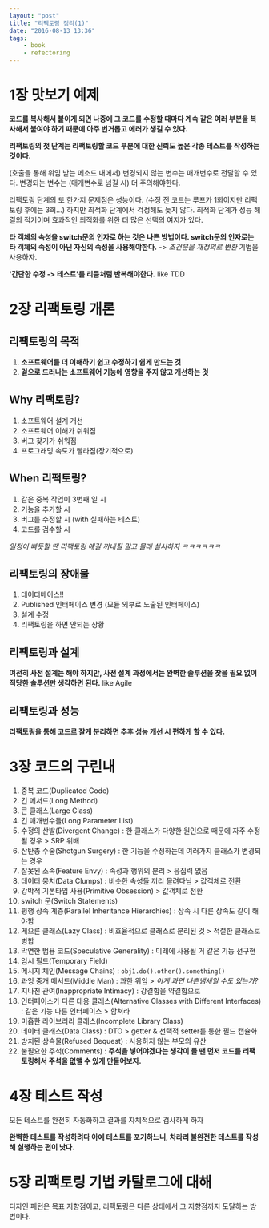 ```yaml
---
layout: "post"
title: "리팩토링 정리(1)"
date: "2016-08-13 13:36"
tags:
    - book
    - refectoring
---
```


# 1장 맛보기 예제

**코드를 복사해서 붙이게 되면 나중에 그 코드를 수정할 때마다 계속 같은 여러 부분을 복사해서 붙여야 하기 때문에 아주 번거롭고 에러가 생길 수 있다.**

**리팩토링의 첫 단계는 리팩토링할 코드 부분에 대한 신뢰도 높은 각종 테스트를 작성하는 것이다.**

(호출을 통해 위임 받는 메소드 내에서) 변경되지 않는 변수는 매개변수로 전달할 수 있다. 변경되는 변수는 (매개변수로 넘길 시) 더 주의해야한다.

리팩토링 단계의 또 한가지 문제점은 성능이다. (수정 전 코드는 루프가 1회이지만 리팩토링 후에는 3회...) 하지만 최적화 단계에서 걱정해도 늦지 않다. 최적화 단계가 성능 해결의 적기이며 효과적인 최적화를 위한 더 많은 선택의 여지가 있다.

**타 객체의 속성을 switch문의 인자로 하는 것은 나쁜 방법이다. switch문의 인자로는 타 객체의 속성이 아닌 자신의 속성을 사용해야한다.** -> *조건문을 재정의로 변환* 기법을 사용하자.

**'간단한 수정 -> 테스트'를 리듬처럼 반복해야한다.** like TDD

# 2장 리팩토링 개론

## 리팩토링의 목적

1. **소프트웨어를 더 이해하기 쉽고 수정하기 쉽게 만드는 것**
2. **겉으로 드러나는 소프트웨어 기능에 영향을 주지 않고 개선하는 것**

## Why 리팩토링?

1. 소프트웨어 설계 개선
2. 소프트웨어 이해가 쉬워짐
3. 버그 찾기가 쉬워짐
4. 프로그래밍 속도가 빨라짐(장기적으로)

## When 리팩토링?

1. 같은 중복 작업이 3번째 일 시
2. 기능을 추가할 시
3. 버그를 수정할 시 (with 실패하는 테스트)
4. 코드를 검수할 시

*일정이 빠듯할 땐 리팩토링 얘길 꺼내질 말고 몰래 실시하자 ㅋㅋㅋㅋㅋㅋ*

## 리팩토링의 장애물

1. 데이터베이스!!
2. Published 인터페이스 변경 (모듈 외부로 노출된 인터페이스)
3. 설계 수정
4. 리팩토링을 하면 안되는 상황

## 리팩토링과 설계

**여전히 사전 설계는 해야 하지만, 사전 설계 과정에서는 완벽한 솔루션을 찾을 필요 없이 적당한 솔루션만 생각하면 된다.** like Agile

## 리팩토링과 성능

**리팩토링을 통해 코드르 잘게 분리하면 추후 성능 개선 시 편하게 할 수 있다.**

# 3장 코드의 구린내

1. 중복 코드(Duplicated Code)
2. 긴 메서드(Long Method)
3. 큰 클래스(Large Class)
4. 긴 매개변수들(Long Parameter List)
5. 수정의 산발(Divergent Change) : 한 클래스가 다양한 원인으로 때문에 자주 수정될 경우 > SRP 위배
6. 산탄총 수술(Shotgun Surgery) : 한 기능을 수정하는데 여러가지 클래스가 변경되는 경우
7. 잘못된 소속(Feature Envy) : 속성과 행위의 분리 > 응집력 없음
8. 데이터 뭉치(Data Clumps) : 비슷한 속성들 끼리 몰려다님 > 값객체로 전환
9. 강박적 기본타입 사용(Primitive Obsession) > 값객체로 전환
10. switch 문(Switch Statements)
11. 평행 상속 계층(Parallel Inheritance Hierarchies) : 상속 시 다른 상속도 같이 해야함
12. 게으른 클래스(Lazy Class) : 비효율적으로 클래스로 분리된 것 > 적절한 클래스로 병합
13. 막연한 범용 코드(Speculative Generality) : 미래에 사용될 거 같은 기능 선구현
14. 임시 필드(Temporary Field)
15. 메시지 체인(Message Chains) : `obj1.do().other().something()`
16. 과잉 중개 메서드(Middle Man) : 과한 위임 > _이게 과연 나쁜냄세일 수도 있는가?_
17. 지나친 관여(Inappropriate Intimacy) : 강결합을 약결합으로
18. 인터페이스가 다른 대용 클래스(Alternative Classes with Different Interfaces) : 같은 기능 다른 인터페이스 > 합쳐라
19. 미흡한 라이브러리 클래스(Incomplete Library Class)
20. 데이터 클래스(Data Class) : DTO > getter & 선택적 setter를 통한 필드 캡슐화
21. 방치된 상속물(Refused Bequest) : 사용하지 않는 부모의 유산
22. 불필요한 주석(Comments) : **주석을 넣어야겠다는 생각이 들 땐 먼저 코드를 리팩토링해서 주석을 없앨 수 있게 만들어보자.**

# 4장 테스트 작성

모든 테스트를 완전히 자동화하고 결과를 자체적으로 검사하게 하자

**완벽한 테스트를 작성하려다 아예 테스트를 포기하느니, 차라리 불완전한 테스트를 작성해 실행하는 편이 낫다.**

# 5장 리팩토링 기법 카탈로그에 대해

디자인 패턴은 목표 지향점이고, 리팩토링은 다른 상태에서 그 지향점까지 도달하는 방법이다.
